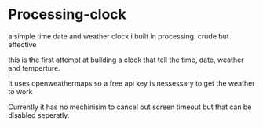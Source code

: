# Processing-clock
a simple time date and weather clock i built in processing. crude but effective

this is the first attempt at building a clock that tell the time, date, weather and temperture.

It uses openweathermaps so a free api key is nessessary to get the weather to work

Currently it has no mechinisim to cancel out screen timeout but that can be disabled seperatly.
